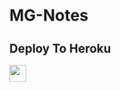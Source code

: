 # MG-Notes

## Deploy To Heroku

<a href="https://heroku.com/deploy?template=https://github.com/mayank-ind/my_txt">
     <img height="30px" src="https://img.shields.io/badge/Deploy%20To%20Heroku-blueviolet?style=for-the-badge&logo=heroku">
  </a>
